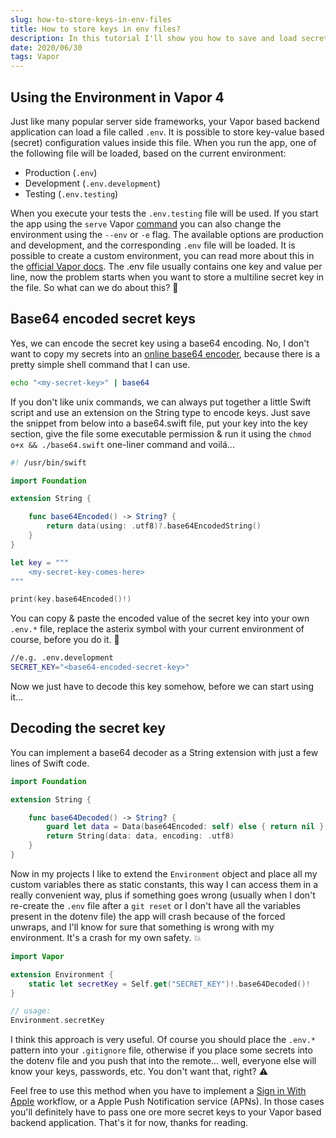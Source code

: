 ```yaml
---
slug: how-to-store-keys-in-env-files
title: How to store keys in env files?
description: In this tutorial I'll show you how to save and load secret keys as base64 encoded strings using dotenv files in Vapor 4.
date: 2020/06/30
tags: Vapor
---
```


## Using the Environment in Vapor 4

Just like many popular server side frameworks, your Vapor based backend application can load a file called `.env`. It is possible to store key-value based (secret) configuration values inside this file. When you run the app, one of the following file will be loaded, based on the current environment:

- Production (`.env`)
- Development (`.env.development`)
- Testing (`.env.testing`)

When you execute your tests the `.env.testing` file will be used. If you start the app using the `serve` Vapor [command](https://theswiftdev.com/the-anatomy-of-vapor-commands/) you can also change the environment using the `--env` or `-e` flag. The available options are production and development, and the corresponding `.env` file will be loaded. It is possible to create a custom environment, you can read more about this in the [official Vapor docs](https://docs.vapor.codes/4.0/environment/). The .env file usually contains one key and value per line, now the problem starts when you want to store a multiline secret key in the file. So what can we do about this? 🤔

## Base64 encoded secret keys

Yes, we can encode the secret key using a base64 encoding. No, I don't want to copy my secrets into an [online base64 encoder](https://www.base64encode.org/), because there is a pretty simple shell command that I can use.

```sh
echo "<my-secret-key>" | base64
```

If you don't like unix commands, we can always put together a little Swift script and use an extension on the String type to encode keys. Just save the snippet from below into a base64.swift file, put your key into the key section, give the file some executable permission & run it using the `chmod o+x && ./base64.swift` one-liner command and voilá...

```swift
#! /usr/bin/swift

import Foundation

extension String {

    func base64Encoded() -> String? {
        return data(using: .utf8)?.base64EncodedString()
    }
}

let key = """
    <my-secret-key-comes-here>
"""

print(key.base64Encoded()!)
```

You can copy & paste the encoded value of the secret key into your own `.env.*` file, replace the asterix symbol with your current environment of course, before you do it. 🙈

```sh
//e.g. .env.development
SECRET_KEY="<base64-encoded-secret-key>"
```
Now we just have to decode this key somehow, before we can start using it...

## Decoding the secret key

You can implement a base64 decoder as a String extension with just a few lines of Swift code.

```swift
import Foundation

extension String {

    func base64Decoded() -> String? {
        guard let data = Data(base64Encoded: self) else { return nil }
        return String(data: data, encoding: .utf8)
    }
}
```

Now in my projects I like to extend the `Environment` object and place all my custom variables there as static constants, this way I can access them in a really convenient way, plus if something goes wrong (usually when I don't re-create the `.env` file after a `git reset` or I don't have all the variables present in the dotenv file) the app will crash because of the forced unwraps, and I'll know for sure that something is wrong with my environment. It's a crash for my own safety. 💥

```swift
import Vapor

extension Environment {
    static let secretKey = Self.get("SECRET_KEY")!.base64Decoded()!
}

// usage:
Environment.secretKey
```
I think this approach is very useful. Of course you should place the `.env.*` pattern into your `.gitignore` file, otherwise if you place some secrets into the dotenv file and you push that into the remote... well, everyone else will know your keys, passwords, etc. You don't want that, right? ⚠️

Feel free to use this method when you have to implement a [Sign in With Apple](https://theswiftdev.com/sign-in-with-apple-using-vapor-4/) workflow, or a Apple Push Notification service (APNs). In those cases you'll definitely have to pass one ore more secret keys to your Vapor based backend application. That's it for now, thanks for reading.

